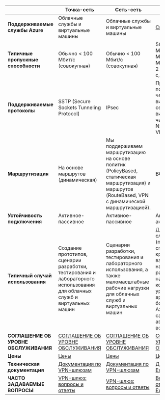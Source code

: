 | | **Точка-сеть** | **Сеть-сеть** | **ExpressRoute** |
|------------------------------|----------------------------------------------------------------------------------------------|---------------------------------------------------------------------------------------------------------|--------------------------------------------------------------------------------------------------------------------------------------|
| **Поддерживаемые службы Azure** | Облачные службы и виртуальные машины | Облачные службы и виртуальные машины | [Список служб](../expressroute/expressroute-faqs.md#supported-services) |
| **Типичные пропускные способности** | Обычно < 100 Мбит/с (совокупная) | Обычно < 100 Мбит/с (совокупная) | 50 Мбит/с, 100 Мбит/с, 200 Мбит/с, 500 Мбит/с, 1 Гбит/с, 2 Гбит/с, 5 Гбит/с, 10 Гбит/с |
| **Поддерживаемые протоколы** | SSTP (Secure Sockets Tunneling Protocol) | IPsec | Прямое подключение через виртуальные сети, технологии виртуальных частных сетей NSP (MPLS, VPLS) |
| **Маршрутизация** | На основе маршрутов (динамическая) | Мы поддерживаем маршрутизацию на основе политик (PolicyBased, статическая маршрутизация) и маршрутов (RouteBased, VPN с динамической маршрутизацией). | BGP |
| **Устойчивость подключения** | Активное-пассивное | Активное-пассивное | Активное-активное |
| **Типичный случай использования** | Создание прототипов, сценарии разработки, тестирования и лабораторного использования для облачных служб и виртуальных машин | Сценарии разработки, тестирования и лабораторного использования, а также маломасштабные рабочие нагрузки для облачных служб и виртуальных машин | Доступ ко всем службам Azure (проверенный список), критически важные рабочие нагрузки и рабочие нагрузки корпоративного уровня, архивация, большие данные, Azure в качестве сайта аварийного восстановления |
| **СОГЛАШЕНИЕ ОБ УРОВНЕ ОБСЛУЖИВАНИЯ** | [СОГЛАШЕНИЕ ОБ УРОВНЕ ОБСЛУЖИВАНИЯ](https://azure.microsoft.com/support/legal/sla/) | [СОГЛАШЕНИЕ ОБ УРОВНЕ ОБСЛУЖИВАНИЯ](https://azure.microsoft.com/support/legal/sla/) | [СОГЛАШЕНИЕ ОБ УРОВНЕ ОБСЛУЖИВАНИЯ](https://azure.microsoft.com/support/legal/sla/) |
| **Цены** | [Цены](https://azure.microsoft.com/pricing/details/vpn-gateway/) | [Цены](https://azure.microsoft.com/pricing/details/vpn-gateway/) | [Цены](https://azure.microsoft.com/pricing/details/expressroute/) |
| **Техническая документация** | [Документация по VPN-шлюзам](https://azure.microsoft.com/documentation/services/vpn-gateway/) | [Документация по VPN-шлюзам](https://azure.microsoft.com/documentation/services/vpn-gateway/) | [Документация по ExpressRoute](https://azure.microsoft.com/documentation/services/expressroute/) |
| **ЧАСТО ЗАДАВАЕМЫЕ ВОПРОСЫ** | [VPN-шлюз: вопросы и ответы](vpn-gateway-vpn-faq.md) | [VPN-шлюз: вопросы и ответы](vpn-gateway-vpn-faq.md) | [Вопросы и ответы по ExpressRoute](../expressroute/expressroute-faqs.md) |

<!---HONumber=AcomDC_0921_2016-->